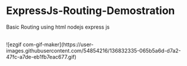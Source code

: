 # ExpressJs-Routing-Demostration
Basic Routing using html nodejs express js


<br>
![ezgif com-gif-maker](https://user-images.githubusercontent.com/54854216/136832335-065b5a6d-d7a2-47fc-a7de-eb1fb7eac677.gif)
